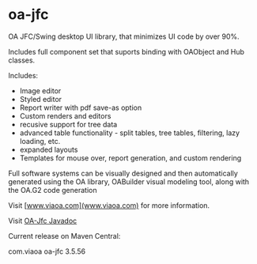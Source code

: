 # oa-jfc
OA JFC/Swing desktop UI library, that minimizes UI code by over 90%.

Includes full component set that suports binding with OAObject and Hub classes.

Includes:
* Image editor
* Styled editor
* Report writer with pdf save-as option
* Custom renders and editors
* recusive support for tree data
* advanced table functionality - split tables, tree tables, filtering, lazy loading, etc.
* expanded layouts
* Templates for mouse over, report generation, and custom rendering

Full software systems can be visually designed and then automatically generated using the OA library, OABuilder visual modeling tool, along with the OA.G2 code generation

Visit [www.viaoa.com](www.viaoa.com) for more information.

Visit [OA-Jfc Javadoc](http://viaoa.github.io/oa-jfc/docs/index.html)

Current release on Maven Central:

<dependency>
  <groupId>com.viaoa</groupId>
  <artifactId>oa-jfc</artifactId>
  <version>3.5.56</version>
</dependency>
